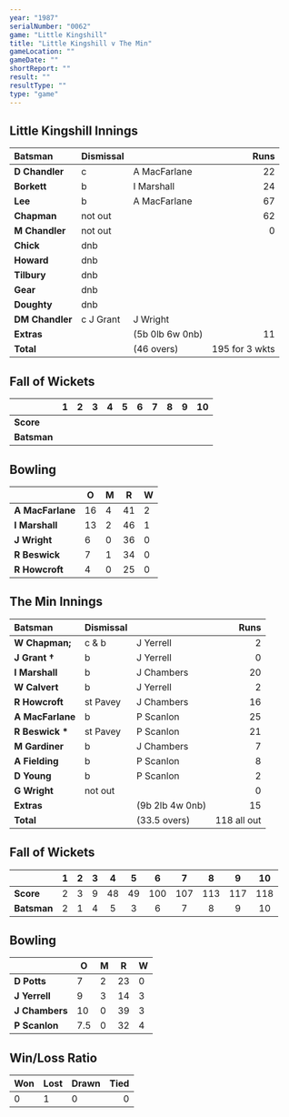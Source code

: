 ```yaml
---
year: "1987"
serialNumber: "0062" 
game: "Little Kingshill"
title: "Little Kingshill v The Min"
gameLocation: ""
gameDate: ""
shortReport: ""
result: ""
resultType: ""
type: "game"
---
```


## Little Kingshill Innings

| Batsman | Dismissal |  | Runs |
|:---|:---|---|---:|
| **D Chandler** | c | A MacFarlane | 22 | 
| **Borkett** | b | I Marshall | 24 | 
| **Lee** | b | A MacFarlane | 67 | 
| **Chapman** | not out |  | 62 | 
| **M Chandler** | not out |  | 0 | 
| **Chick** | dnb |  |  |
| **Howard** | dnb |  |  | 
| **Tilbury** | dnb |  |  |
| **Gear** | dnb |  |  | 
| **Doughty** | dnb |  |  | 
| **DM Chandler** | c J Grant | J Wright |  |
| **Extras** | | (5b 0lb 6w 0nb) | 11 | 
| **Total** | | (46 overs) | 195 for 3 wkts | 

## Fall of Wickets

| | 1 | 2 | 3 | 4 | 5 | 6 | 7 | 8 | 9 | 10 |
|---|:---:|:---:|:---:|:---:|:---:|:---:|:---:|:---:|:---:|:---:|
| **Score** |  |  |  |  |  |  |  |  |  |  |
| **Batsman** |  |  |  |  |  |  |  |  |  |  |

## Bowling

| | O | M | R | W |
|---|---|---|---|---|
| **A MacFarlane** | 16 | 4 | 41 | 2 | 
| **I Marshall** | 13 | 2 | 46 | 1 | 
| **J Wright** | 6 | 0 | 36 | 0 | 
| **R Beswick** | 7 | 1 | 34 | 0 | 
| **R Howcroft** | 4 | 0 | 25 | 0 |

## The Min Innings

| Batsman | Dismissal |  | Runs |
|:---|:---|---|---:|
| **W Chapman;** | c & b | J Yerrell | 2 | 
| **J Grant &#8224;** | b | J Yerrell | 0 | 
| **I Marshall** | b | J Chambers | 20 | 
| **W Calvert** | b | J Yerrell | 2 | 
| **R Howcroft** | st Pavey  | J Chambers | 16 | 
| **A MacFarlane** | b | P Scanlon | 25 | 
| **R Beswick &#42;** | st Pavey | P Scanlon | 21 | 
| **M Gardiner** | b | J Chambers | 7 | 
| **A Fielding** | b | P Scanlon | 8 | 
| **D Young** | b | P Scanlon | 2 | 
| **G Wright** | not out |  | 0 | 
| **Extras** | | (9b 2lb 4w 0nb) | 15 | 
| **Total** | | (33.5 overs) | 118 all out | 

## Fall of Wickets

| | 1 | 2 | 3 | 4 | 5 | 6 | 7 | 8 | 9 | 10 |
|---|:---:|:---:|:---:|:---:|:---:|:---:|:---:|:---:|:---:|:---:|
| **Score** | 2 | 3 | 9 | 48 | 49 | 100 | 107 | 113 | 117 | 118 | 
| **Batsman** | 2 | 1 | 4 | 5 | 3 | 6 | 7 | 8 | 9 | 10 | 

## Bowling

| | O | M | R | W |
|---|---|---|---|---|
| **D Potts** | 7 | 2 | 23 | 0 | 
| **J Yerrell** | 9 | 3 | 14 | 3 | 
| **J Chambers** | 10 | 0 | 39 | 3 | 
| **P Scanlon** | 7.5 | 0 | 32 | 4 | 

## Win/Loss Ratio

| Won | Lost | Drawn | Tied |
|:---|:---|:---|---:|
| 0 | 1 | 0 | 0 |